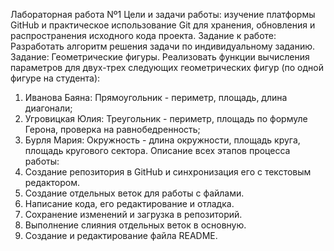 Лабораторная работа Nº1
Цели и задачи работы: изучение платформы GitHub и практическое использование Git для хранения, обновления и распространения исходного кода проекта.
Задание к работе: Разработать алгоритм решения задачи по индивидуальному заданию.
Задание: Геометрические фигуры.
Реализовать функции вычисления параметров для двух-трех следующих геометрических фигур (по одной фигуре на студента):
1. Иванова Баяна: Прямоугольник - периметр, площадь, длина диагонали;
2. Угровицкая Юлия: Треугольник - периметр, площадь по формуле
Герона, проверка на равнобедренность;
3. Бурля Мария: Окружность - длина окружности, площадь круга, площадь кругового сектора.
   Описание всех этапов процесса работы:
1. Создание репозитория в GitHub и синхронизация его с текстовым редактором.
2. Создание отдельных веток для работы с файлами.
3. Написание кода, его редактирование и отладка.
4. Сохранение изменений и загрузка в репозиторий.
5. Выполнение слияния отдельных веток в основную.
6. Создание и редактирование файла
README.
